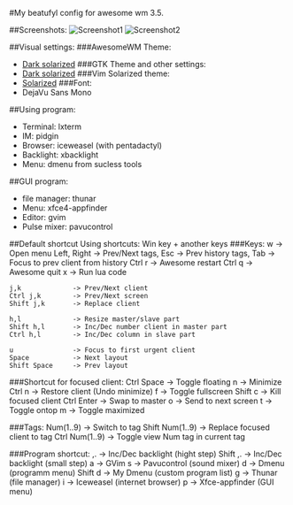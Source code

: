 #My beatufyl config for awesome wm 3.5.

##Screenshots:
![Screenshot1](https://db.tt/syN8qCTn)
![Screenshot2](https://db.tt/3pNMRBMo)

##Visual settings:
###AwesomeWM Theme:
 * [Dark solarized](https://github.com/cycojesus/awesome-solarized)
###GTK Theme and other settings:
 * [Dark solarized](https://bitbucket.org/platinumthinker/dotfiles)
###Vim Solarized theme:
 * [Solarized](https://github.com/altercation/vim-colors-solarized)
###Font:
 * DejaVu Sans Mono 

##Using program:
 * Terminal:        lxterm
 * IM:              pidgin
 * Browser:         iceweasel (with pentadactyl)
 * Backlight:       xbacklight
 * Menu:            dmenu from sucless tools

##GUI program:
* file manager:     thunar
* Menu:             xfce4-appfinder
* Editor:           gvim
* Pulse mixer:      pavucontrol


##Default shortcut
Using shortcuts: Win key + another keys
###Keys:
    w               -> Open menu
    Left, Right     -> Prev/Next tags,
    Esc             -> Prev history tags,
    Tab             -> Focus to prev client from history
    Ctrl r          -> Awesome restart
    Ctrl q          -> Awesome quit
    x               -> Run lua code

    j,k             -> Prev/Next client
    Ctrl j,k        -> Prev/Next screen
    Shift j,k       -> Replace client

    h,l             -> Resize master/slave part
    Shift h,l       -> Inc/Dec number client in master part
    Ctrl h,l        -> Inc/Dec column in slave part

    u               -> Focus to first urgent client
    Space           -> Next layout
    Shift Space     -> Prev layout

###Shortcut for focused client:
    Ctrl Space      -> Toggle floating
    n               -> Minimize
    Ctrl n          -> Restore client (Undo minimize)
    f               -> Toggle fullscreen
    Shift c         -> Kill focused client
    Ctrl Enter      -> Swap to master
    o               -> Send to next screen
    t               -> Toggle ontop
    m               -> Toggle maximized

###Tags:
    Num(1..9)       -> Switch to tag
    Shift Num(1..9) -> Replace focused client to tag
    Ctrl Num(1..9)  -> Toggle view Num tag in current tag

###Program shortcut:
    ,.              -> Inc/Dec backlight (hight step)
    Shift ,.        -> Inc/Dec backlight (small step)
    a               -> GVim
    s               -> Pavucontrol (sound mixer)
    d               -> Dmenu (programm menu)
    Shift d         -> My Dmenu (custom program list)
    g               -> Thunar (file manager)
    i               -> Iceweasel (internet browser)
    p               -> Xfce-appfinder (GUI menu)
